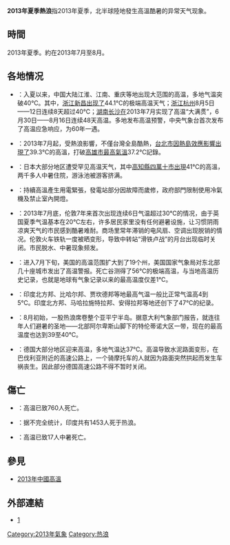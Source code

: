 **2013年夏季熱浪**指2013年夏季，北半球陸地發生高溫酷暑的异常天气现象。

## 時間

2013年夏季。約在2013年7月至8月。

## 各地情况

  - ：入夏以来，中国大陆江淮、江南、重庆等地出现大范围的高温，多地气温突破40℃。其中，[浙江](https://zh.wikipedia.org/wiki/浙江 "wikilink")[新昌出现了](https://zh.wikipedia.org/wiki/新昌 "wikilink")44.1℃的极端高温天气；[浙江](https://zh.wikipedia.org/wiki/浙江 "wikilink")[杭州](https://zh.wikipedia.org/wiki/杭州 "wikilink")8月5日——12日连续8天超过40℃；[湖南](https://zh.wikipedia.org/wiki/湖南 "wikilink")[长沙在](https://zh.wikipedia.org/wiki/长沙 "wikilink")2013年7月实现了高温“大满贯”，6月30日——8月16日连续48天高温。多地发布高温预警，中央气象台首次发布了高温应急响应，为60年一遇。

<!-- end list -->

  - ：2013年7月起，受熱浪影響，不僅台灣全島酷熱，[台北市因](https://zh.wikipedia.org/wiki/台北市 "wikilink")[熱島效應影響出現了](../Page/熱島效應.md "wikilink")39.3℃的高溫，打破[高雄市最高氣溫](../Page/高雄市.md "wikilink")37.2℃記錄。

<!-- end list -->

  - ：日本大部分地区遭受罕见高温天气，其中[高知縣](https://zh.wikipedia.org/wiki/高知縣 "wikilink")[四萬十市出現](../Page/四萬十市.md "wikilink")41℃的高溫，两千多人中暑住院，游泳池被游客挤满。

<!-- end list -->

  - ：持續高溫產生用電緊張，發電站部分因故障而歲修，政府部門限制使用冷氣機及禁止室內開燈。

<!-- end list -->

  - ：2013年7月底，伦敦7年来首次出现连续6日气温超过30℃的情况，由于英国夏季气温基本在20℃左右，许多居民家里没有任何避暑设施，让习惯阴雨凉爽天气的市民感到酷暑难耐。商场里常年滞销的电风扇、空调出现脱销的情况。伦敦火车铁轨一度被晒变形，导致中转站“滑铁卢战”的月台出现临时关闭。市民脱水、中暑现象频发。

<!-- end list -->

  - ：进入7月下旬，美国的高温范围扩大到了19个州，美国国家气象局对东北部几十座城市发出了高温警报。死亡谷测得了56℃的极端高温，与当地高温历史记录，也就是地球有气象记录以来的最高温度仅差1℃。

<!-- end list -->

  - ：印度北方邦、比哈尔邦、贾坎德邦等地最高气温一般比正常气温高4到5℃。印度北方邦、马哈拉施特拉邦、安得拉邦等地还创下了47℃的纪录。

<!-- end list -->

  - ：8月初始，一股热浪席卷整个亚平宁半岛。据意大利气象部门报告，就连往年人们避暑的圣地——北部阿尔卑斯山脚下的特伦蒂诺大区一带，现在的最高温度也达到39至40℃。

<!-- end list -->

  - ：德国大部分地区迎来高温，多地气温达37℃。高温导致水泥路面变形，在巴伐利亚附近的高速公路上，一个骑摩托车的人就因为路面突然拱起而发生车祸丧生。因此部分德国高速公路不得不暂时关闭。

## 傷亡

  - ：高温已致760人死亡。

<!-- end list -->

  - ：据不完全统计，印度共有1453人死于热浪。

<!-- end list -->

  - ：高温已致17人中暑死亡。

## 參見

  - [2013年中國高溫](https://zh.wikipedia.org/wiki/2013年中國高溫 "wikilink")

## 外部連結

  - [1](http://news.line.me/issue/natural-disaster/271496f30e7e)

[Category:2013年氣象](https://zh.wikipedia.org/wiki/Category:2013年氣象 "wikilink")
[Category:热浪](https://zh.wikipedia.org/wiki/Category:热浪 "wikilink")